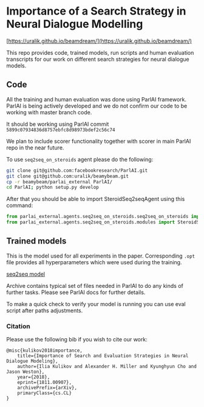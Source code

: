 # Importance of a Search Strategy in Neural Dialogue Modelling

[https://uralik.github.io/beamdream/](https://uralik.github.io/beamdream/)

This repo provides code, trained models, run scripts and human evaluation transcripts for our work
on different search strategies for neural dialogue models.

## Code

All the training and human evaluation was done using ParlAI framework. ParlAI is being actively
developed and we do not confirm our code to be working with master branch code. 

It should be working using ParlAI commit `5899c07934836d8757ebfc8d98973bdef2c56c74`

We plan to include scorer functionality together with scorer in main ParlAI repo in the near future.

To use `seq2seq_on_steroids` agent please do the following:
```bash
git clone git@github.com:facebookresearch/ParlAI.git
git clone git@github.com:uralik/beamybeam.git
cp -r beamybeam/parlai_external ParlAI/
cd ParlAI; python setup.py develop
``` 
After that you should be able to import SteroidSeq2seqAgent using this command:
```python
from parlai_external.agents.seq2seq_on_steroids.seq2seq_on_steroids import SteroidSeq2seqAgent
from parlai_external.agents.seq2seq_on_steroids.modules import SteroidSeq2seq
```

## Trained models
This is the model used for all experiments in the paper. Corresponding `.opt` file provides
all hyperparameters which were used during the training.

[seq2seq model](https://cims.nyu.edu/~kulikov/model_checkpoint.tar.gz)

Archive contains typical set of files needed in ParlAI to do any kinds of further tasks. Please see
ParlAI docs for further details.

To make a quick check to verify your model is running you can use eval script after paths
adjustments.

### Citation
Please use the following bib if you wish to cite our work:

```
@misc{kulikov2018importance,
    title={Importance of Search and Evaluation Strategies in Neural Dialogue Modeling},
    author={Ilia Kulikov and Alexander H. Miller and Kyunghyun Cho and Jason Weston},
    year={2018},
    eprint={1811.00907},
    archivePrefix={arXiv},
    primaryClass={cs.CL}
}
```

